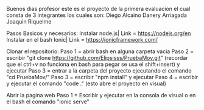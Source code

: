Buenos dias profesor este es el proyecto de la primera evaluacion el cual consta de 3 integrantes los cuales son:
  Diego Alcaino 
  Danery Arriagada
  Joaquin Riquelme

Pasos Basicos y necesarios:
  Instalar node.js|
    Link = https://nodejs.org/en
  Instalar en el bash Ionic|
    Link = https://ionicframework.com/
  
Clonar el repositorio:
  Paso 1 = abrir bash en alguna carpeta vacia
  Paso 2 = escribir "git clone https://github.com/Elipsisss/PruebaMov.git" (recordar que el ctrl+v no funciona en bash para pegar se usa el shift+insert) y ejecutar
  Paso 3 = entrar a la carpeta del proyecto ejecutando el comando "cd PruebaMov/"
  Paso 3 = escribir "npm install" y ejecutar
  Paso 4 = escribir y ejecutar el comando "code ." (esto abre el proyecto en visual)

Abrir la pagina web
  Paso 1 = Escribir y ejecutar en la consola de visual o en el bash el comando "ionic serve"  
